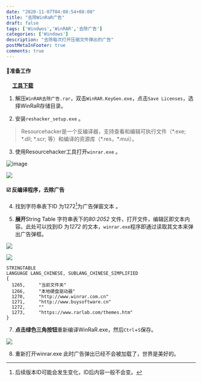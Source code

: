 ```yaml
---
date: "2020-11-07T04:08:54+08:00" 
title: "去除WinRaR广告"
draft: false
tags: ['Windwos','WinRAR','去除广告']
categories: ['Windows']
description: "去除每次打开压缩文件弹出的广告"
postMetaInFooter: true
comments: true
---
```


#### :open_file_folder:准备工作

    **[工具下载](https://spook.vercel.app/WinRAR/WinRAR去除广告.rar)**

1. 解压`WinRAR去除广告.rar`，双击`WinRAR.KeyGen.exe`，点击`Save Licenses`，选择WinRaR存储目录。  

2. 安装`reshacker_setup.exe`  。  

> Resourcehacker是一个反编译器，支持查看和编辑可执行文件（\*.exe; \*.dll; \*.scr; 等）和编译的资源库（\*.res，\*.mui）。  

3. 使用Resourcehacker工具打开`winrar.exe` 。  

![image](/WinRAR/1.png)

![](/WinRAR/2.png)

#### :ballot_box_with_check: 反编译程序，去除广告

4. 找到字符串表下ID 为1272[^1]为广告弹窗文本 。 

[^1]: 后续版本ID可能会发生变化，ID后内容一般不会变。

5. **展开**String Table 字符串表下的*80:2052* 文件，打开文件，编辑区即文本内容。此处可以找到ID 为*1272* 的文本，`winrar.exe`程序即通过读取其文本来弹出广告弹框。

![](/WinRAR/3.png)

![](/WinRAR/4.png)

```
STRINGTABLE
LANGUAGE LANG_CHINESE, SUBLANG_CHINESE_SIMPLIFIED
{
  1265,     "当前文件夹"
  1266,     "本地硬盘驱动器"
  1270,     "http://www.winrar.com.cn"
  1271,     "http://www.buysoftware.cn"
  1272,     ""
  1273,     "https://www.rarlab.com/themes.htm"
}
```

7. **点击绿色三角按钮**重新编译WinRaR.exe，然后`Ctrl`+`S`保存。  

![](/WinRAR/5.png)

8. 重新打开winrar.exe 此时广告弹出已经不会被加载了，世界是美好的。
